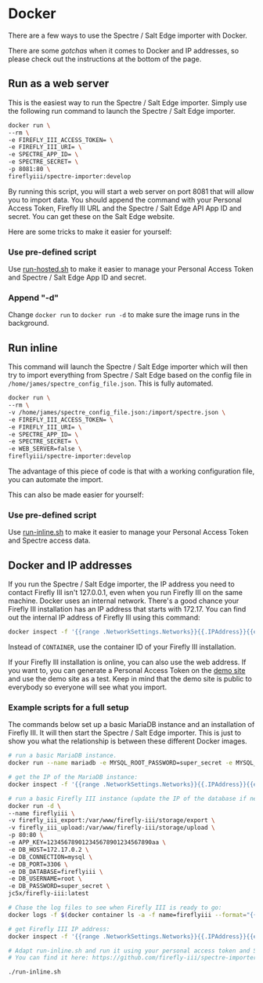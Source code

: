 # Docker

There are a few ways to use the Spectre / Salt Edge importer with Docker.

There are some *gotchas* when it comes to Docker and IP addresses, so please check out the instructions at the bottom of the page.

## Run as a web server

This is the easiest way to run the Spectre / Salt Edge importer. Simply use the following run command to launch the Spectre / Salt Edge importer.

```bash
docker run \
--rm \
-e FIREFLY_III_ACCESS_TOKEN= \
-e FIREFLY_III_URI= \
-e SPECTRE_APP_ID= \
-e SPECTRE_SECRET= \
-p 8081:80 \
fireflyiii/spectre-importer:develop

```

By running this script, you will start a web server on port 8081 that will allow you to import data. You should append the command with your Personal Access Token, Firefly III URL and the Spectre / Salt Edge API App ID and secret. You can get these on the Salt Edge website.

Here are some tricks to make it easier for yourself:

### Use pre-defined script

Use [run-hosted.sh](https://raw.githubusercontent.com/firefly-iii/spectre-importer-docker/master/run-hosted.sh) to make it easier to manage your Personal Access Token and Spectre / Salt Edge App ID and secret.

### Append "-d"

Change `docker run` to `docker run -d` to make sure the image runs in the background.

## Run inline

This command will launch the Spectre / Salt Edge importer which will then try to import everything from Spectre / Salt Edge based on the config file in `/home/james/spectre_config_file.json`. This is fully automated.

```bash
docker run \
--rm \
-v /home/james/spectre_config_file.json:/import/spectre.json \
-e FIREFLY_III_ACCESS_TOKEN= \
-e FIREFLY_III_URI= \
-e SPECTRE_APP_ID= \
-e SPECTRE_SECRET= \
-e WEB_SERVER=false \
fireflyiii/spectre-importer:develop
```

The advantage of this piece of code is that with a working configuration file, you can automate the import.

This can also be made easier for yourself:

### Use pre-defined script

Use [run-inline.sh](https://github.com/firefly-iii/spectre-importer-docker/blob/master/run-inline.sh) to make it easier to manage your Personal Access Token and Spectre access data.

## Docker and IP addresses

If you run the Spectre / Salt Edge importer, the IP address you need to contact Firefly III isn't 127.0.0.1, even when you run Firefly III on the same machine. Docker uses an internal network. There's a good chance your Firefly III installation has an IP address that starts with 172.17. You can find out the internal IP address of Firefly III using this command:

```bash
docker inspect -f '{{range .NetworkSettings.Networks}}{{.IPAddress}}{{end}}' CONTAINER
```

Instead of `CONTAINER`, use the container ID of your Firefly III installation.

If your Firefly III installation is online, you can also use the web address. If you want to, you can generate a Personal Access Token on the [demo site](https://demo.firefly-iii.org/) and use the demo site as a test. Keep in mind that the demo site is public to everybody so everyone will see what you import.

### Example scripts for a full setup

The commands below set up a basic MariaDB instance and an installation of Firefly III. It will then start the Spectre / Salt Edge importer. This is just to show you what the relationship is between these different Docker images.

```bash
# run a basic MariaDB instance.
docker run --name mariadb -e MYSQL_ROOT_PASSWORD=super_secret -e MYSQL_DATABASE=fireflyiii -d mariadb:latest

# get the IP of the MariaDB instance:
docker inspect -f '{{range .NetworkSettings.Networks}}{{.IPAddress}}{{end}}' mariadb

# run a basic Firefly III instance (update the IP of the database if necessary)
docker run -d \
--name fireflyiii \
-v firefly_iii_export:/var/www/firefly-iii/storage/export \
-v firefly_iii_upload:/var/www/firefly-iii/storage/upload \
-p 80:80 \
-e APP_KEY=123456789012345678901234567890aa \
-e DB_HOST=172.17.0.2 \
-e DB_CONNECTION=mysql \
-e DB_PORT=3306 \
-e DB_DATABASE=fireflyiii \
-e DB_USERNAME=root \
-e DB_PASSWORD=super_secret \
jc5x/firefly-iii:latest

# Chase the log files to see when Firefly III is ready to go:
docker logs -f $(docker container ls -a -f name=fireflyiii --format="{{.ID}}")

# get Firefly III IP address:
docker inspect -f '{{range .NetworkSettings.Networks}}{{.IPAddress}}{{end}}' $(docker container ls -a -f name=fireflyiii --format="{{.ID}}")

# Adapt run-inline.sh and run it using your personal access token and Spectre / Salt Edge App ID and secret
# You can find it here: https://github.com/firefly-iii/spectre-importer-docker/blob/master/run-inline.sh

./run-inline.sh

```
